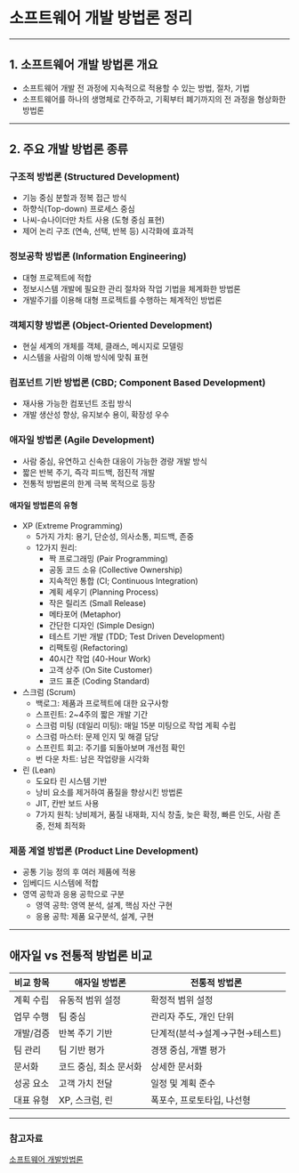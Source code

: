 # 소프트웨어 개발 방법론 정리

---

## 1. 소프트웨어 개발 방법론 개요

- 소프트웨어 개발 전 과정에 지속적으로 적용할 수 있는 방법, 절차, 기법
- 소프트웨어를 하나의 생명체로 간주하고, 기획부터 폐기까지의 전 과정을 형상화한 방법론

---

## 2. 주요 개발 방법론 종류

### 구조적 방법론 (Structured Development)

- 기능 중심 분할과 정복 접근 방식
- 하향식(Top-down) 프로세스 중심
- 나씨-슈나이더만 차트 사용 (도형 중심 표현)
- 제어 논리 구조 (연속, 선택, 반복 등) 시각화에 효과적

### 정보공학 방법론 (Information Engineering)

- 대형 프로젝트에 적합
- 정보시스템 개발에 필요한 관리 절차와 작업 기법을 체계화한 방법론
- 개발주기를 이용해 대형 프로젝트를 수행하는 체계적인 방법론

### 객체지향 방법론 (Object-Oriented Development)

- 현실 세계의 개체를 객체, 클래스, 메시지로 모델링
- 시스템을 사람의 이해 방식에 맞춰 표현

### 컴포넌트 기반 방법론 (CBD; Component Based Development)

- 재사용 가능한 컴포넌트 조립 방식
- 개발 생산성 향상, 유지보수 용이, 확장성 우수

### 애자일 방법론 (Agile Development)

- 사람 중심, 유연하고 신속한 대응이 가능한 경량 개발 방식
- 짧은 반복 주기, 즉각 피드백, 점진적 개발
- 전통적 방법론의 한계 극복 목적으로 등장

#### 애자일 방법론의 유형

- XP (Extreme Programming)
    - 5가지 가치: 용기, 단순성, 의사소통, 피드백, 존중
    - 12가지 원리:
        - 짝 프로그래밍 (Pair Programming)
        - 공동 코드 소유 (Collective Ownership)
        - 지속적인 통합 (CI; Continuous Integration)
        - 계획 세우기 (Planning Process)
        - 작은 릴리즈 (Small Release)
        - 메타포어 (Metaphor)
        - 간단한 디자인 (Simple Design)
        - 테스트 기반 개발 (TDD; Test Driven Development)
        - 리팩토링 (Refactoring)
        - 40시간 작업 (40-Hour Work)
        - 고객 상주 (On Site Customer)
        - 코드 표준 (Coding Standard)
- 스크럼 (Scrum)
    - 백로그: 제품과 프로젝트에 대한 요구사항
    - 스프린트: 2~4주의 짧은 개발 기간
    - 스크럼 미팅 (데일리 미팅): 매일 15분 미팅으로 작업 계획 수립
    - 스크럼 마스터: 문제 인지 및 해결 담당
    - 스프린트 회고: 주기를 되돌아보며 개선점 확인
    - 번 다운 차트: 남은 작업량을 시각화
- 린 (Lean)
    - 도요타 린 시스템 기반
    - 낭비 요소를 제거하여 품질을 향상시킨 방법론
    - JIT, 칸반 보드 사용
    - 7가지 원칙: 낭비제거, 품질 내재화, 지식 창출, 늦은 확정, 빠른 인도, 사람 존중, 전체 최적화

### 제품 계열 방법론 (Product Line Development)

- 공통 기능 정의 후 여러 제품에 적용
- 임베디드 시스템에 적합
- 영역 공학과 응용 공학으로 구분
    - 영역 공학: 영역 분석, 설계, 핵심 자산 구현
    - 응용 공학: 제품 요구분석, 설계, 구현

---

## 애자일 vs 전통적 방법론 비교

| 비교 항목       | 애자일 방법론                         | 전통적 방법론                       |
|----------------|-------------------------------------|----------------------------------|
| 계획 수립       | 유동적 범위 설정                      | 확정적 범위 설정                    |
| 업무 수행       | 팀 중심                              | 관리자 주도, 개인 단위              |
| 개발/검증      | 반복 주기 기반                        | 단계적(분석→설계→구현→테스트)       |
| 팀 관리         | 팀 기반 평가                         | 경쟁 중심, 개별 평가                |
| 문서화          | 코드 중심, 최소 문서화                | 상세한 문서화                      |
| 성공 요소       | 고객 가치 전달                        | 일정 및 계획 준수                   |
| 대표 유형       | XP, 스크럼, 린                        | 폭포수, 프로토타입, 나선형           |

--- 

### 참고자료

[소프트웨어 개발방법론](https://velog.io/@y55nms/1.-%EC%86%8C%ED%94%84%ED%8A%B8%EC%9B%A8%EC%96%B4-%EA%B0%9C%EB%B0%9C-%EB%B0%A9%EB%B2%95%EB%A1%A0)
